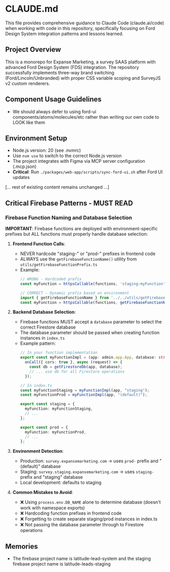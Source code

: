 # CLAUDE.md

This file provides comprehensive guidance to Claude Code (claude.ai/code) when working with code in this repository, specifically focusing on Ford Design System integration patterns and lessons learned.

## Project Overview

This is a monorepo for Expanse Marketing, a survey SAAS platform with advanced Ford Design System (FDS) integration. The repository successfully implements three-way brand switching (Ford/Lincoln/Unbranded) with proper CSS variable scoping and SurveyJS v2 custom renderers.

## Component Usage Guidelines

- We should always defer to using ford-ui components/atoms/molecules/etc rather than writing our own code to LOOK like them

## Environment Setup

- Node.js version: 20 (see .nvmrc)
- Use `nvm use` to switch to the correct Node.js version
- The project integrates with Figma via MCP server configuration (.mcp.json)
- **Critical**: Run `./packages/web-app/scripts/sync-ford-ui.sh` after Ford UI updates

[... rest of existing content remains unchanged ...]

## Critical Firebase Patterns - MUST READ

### Firebase Function Naming and Database Selection

**IMPORTANT**: Firebase functions are deployed with environment-specific prefixes but ALL functions must properly handle database selection:

1. **Frontend Function Calls**:
   - NEVER hardcode "staging-" or "prod-" prefixes in frontend code
   - ALWAYS use the `getFirebaseFunctionName()` utility from `utils/getFirebaseFunctionPrefix.ts`
   - Example:
     ```typescript
     // WRONG - Hardcoded prefix
     const myFunction = httpsCallable(functions, 'staging-myFunction');
     
     // CORRECT - Dynamic prefix based on environment
     import { getFirebaseFunctionName } from '../../utils/getFirebaseFunctionPrefix';
     const myFunction = httpsCallable(functions, getFirebaseFunctionName('myFunction'));
     ```

2. **Backend Database Selection**:
   - Firebase functions MUST accept a `database` parameter to select the correct Firestore database
   - The database parameter should be passed when creating function instances in `index.ts`
   - Example pattern:
     ```typescript
     // In your function implementation
     export const myFunctionImpl = (app: admin.app.App, database: string = "(default)") => 
       onCall({ cors: true }, async (request) => {
         const db = getFirestoreDb(app, database);
         // ... use db for all Firestore operations
       });
     
     // In index.ts
     const myFunctionStaging = myFunctionImpl(app, "staging");
     const myFunctionProd = myFunctionImpl(app, "(default)");
     
     export const staging = {
       myFunction: myFunctionStaging,
       // ...
     };
     
     export const prod = {
       myFunction: myFunctionProd,
       // ...
     };
     ```

3. **Environment Detection**:
   - Production: `survey.expansemarketing.com` → uses `prod-` prefix and "(default)" database
   - Staging: `survey.staging.expansemarketing.com` → uses `staging-` prefix and "staging" database
   - Local development: defaults to staging

4. **Common Mistakes to Avoid**:
   - ❌ Using `process.env.DB_NAME` alone to determine database (doesn't work with namespace exports)
   - ❌ Hardcoding function prefixes in frontend code
   - ❌ Forgetting to create separate staging/prod instances in index.ts
   - ❌ Not passing the database parameter through to Firestore operations

## Memories

- The firebase project name is latitude-lead-system and the staging firebase project name is latitude-leads-staging

